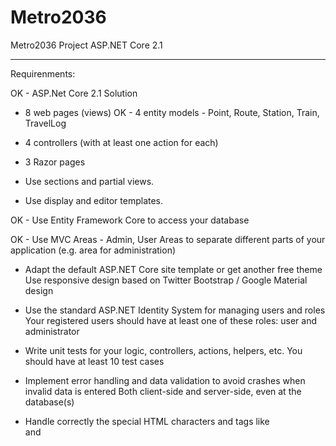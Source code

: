 # Metro2036
Metro2036 Project ASP.NET Core 2.1

----------------------------------------------------------------------------------------------------
Requirenments:

OK - ASP.Net Core 2.1 Solution

* 8 web pages (views)
OK - 4 entity models -  Point, Route, Station, Train, TravelLog
* 4 controllers  (with at least one action for each)
* 3 Razor pages

* Use sections and partial views.
* Use display and editor templates.

OK - Use Entity Framework Core to access your database

OK - Use MVC Areas - Admin, User Areas
	to separate different parts of your application (e.g. area for administration)

* Adapt the default ASP.NET Core site template or get another free theme
	Use responsive design based on Twitter Bootstrap / Google Material design
	
* Use the standard ASP.NET Identity System for managing users and roles
	Your registered users should have at least one of these roles: user and administrator
	
* Write unit tests for your logic, controllers, actions, helpers, etc.
	You should have at least 10 test cases

* Implement error handling and data validation to avoid crashes when invalid data is entered
	Both 
		client-side and 
		server-side, even at the 
		database(s)

* Handle correctly the special HTML characters and tags like <br /> and <script> (escape special characters)

* Use Dependency Injection
	The built-in one in ASP.NET Core is perfectly fine

* Optionally, use AutoМapping

* Prevent from security vulnerabilities like SQL Injection, XSS, CSRF, parameter tampering, etc.

Bonuses
* Host the application in a cloud environment, e.g. in AppHarbor or Azure
---------------------------------------------------------------------------------------------------------
Assessment Criteria
* Functionality – 0…20
* Implementing controllers correctly (controllers should do only their work) – 0...5
* Implementing views correctly (using display and editor templates) – 0…5
* Unit tests (unit test for some of the controllers using mocking) – 0…10
* Security (prevent SQL injection, XSS, CSRF, parameter tampering, etc.) – 0…5
* Data validation (validation in the models and input models) – 0…10
* Using auto mapper and inversion of control – 0…5
* Using areas with multiple layouts – 0…10
* Code quality (well-structured code, following the MVC pattern, following SOLID principles, etc.) – 0…10
* Bonus (bonus points are given for exceptional project) – 0…25
--------------------------------------------------------------------------------------------------------
ToDo:

Home Page - Add some content
Abount Page - Add some content
Contact - Add contacts
FeedBack Form ?


Admin Area:
(As Drop Down)
User Maangement
	Index - UserID, User Name, EMail, Actions(Edit, Delete) | Add New Userg
Role Maangement

User Management - CRUD, Roles management


Points Routes Stations Trains - in DropDown Menu - Management
	- With View and Bind Model 

Identity Area :
	 Scaffold required pages

User Area:
	Home Paage 

Models:
Point - Service, 
Route - Service, Controler, View()
Station - Service, Controler, View()
Train - Service, 

Travel Log
User

--------------------------------------------------------------------------------------------------------